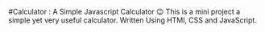 #Calculator : A Simple Javascript Calculator 😉
This is a mini project a simple yet very useful calculator. 
Written Using HTMl, CSS and JavaScript. 